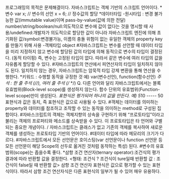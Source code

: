 프로그래밍의 목적은 문제해결이다. 
자바스크립트는 객체 기반의 스크립트 언어이다. 
*변수 
var x; // 변수의 선언
x = 6; // 정수값의 할당
*데이터타입
-원시타입 : 변경 불가능한 값(immutable value)이며 pass-by-value(값에 의한 전달)
number/string/boolean/null:의도적으로 변수에 값이 없다는 것을 명시할 때 사용/undefined:개발자가 의도적으로 할당한 값이 아니라 자바스크립트 엔진에 의해 초기화된 값/symbol:변경불가능, 이름의 충돌 위험이 없는 유일한 객체의 property key를 만들기 위해 사용
-객체타입
object 
#자바스크립트는 변수를 선언할 때 데이터 타입을 미리 지정하지 않고 변수에 할당된 값의 타입에 의해 동적으로 변수의 타입이 결정된다. (동적 타이핑) 즉, 변수는 고정된 타입이 없다. 따라서 같은 변수에 여러 타입의 값을 자유롭게 할당할 수 있다.
#자바스크립트의 연산에서 피연산자의 타입이 일치하지 않아도 된다. 일치하지 않는 경우, 자바스크립트는 암묵적 타입 강제 변환을 통해 연산을 수행한다. 
*키워드 : 수행할 동작을 규정한 것 
예) var(변수선언), function(함수선언)
*주석 : 한 줄 주석 (//), 여러 줄 주석 (/*    */)
Q. 다른 언어와 달리 자바스크립트에서는 블록 유효범위(Block-level scope)를 생성하지 않는다. 함수 단위의 유효범위(Function-level scope)만이 생성된다.
*표현식은 평가되어 하나의 값을 만든다. 예) 5*10 ----- 50 
표현식과 값은 동치, 즉 표현식은 값으로 사용될 수 있다. 
#객체는 데이터를 의미하는 property와 데이터를 참조하고 조작할 수 있는 동작을 의미하는 method로 구성된 집합이다.
#자바스크립트의 객체는 객체지향의 상속을 구현하기 위해 “프로토타입”이라고 불리는 객체의 프로퍼티와 메소드를 상속받을 수 있다. 이 프로토타입은 타 언어와 구별되는 중요한 개념이다. / 자바스크립트는 클래스가 없고 기존의 객체를 복사하여 새로운 객체를 생성하는 프로토타입 기반의 언어이다. 
#데이터 타입에 따라 메모리의 크기가 다르다. 
#자바스크립트에서 모든 선언문은 호이스팅(var 선언문이나 function 선언문 등 모든 선언문이 해당 Scope의 선두로 옮겨진 것처럼 동작하는 특성) 된다. 
#변수의 유효범위(scope)는 좁을수록 좋다.
*삼항 조건 연산자(ternary operator):조건식의 평가 결과에 따라 반환할 값을 결정한다.
<형태: 조건식 ? 조건식이 ture일때 반환할 값 : 조건식이 false일 때 반환할 값>
삼항 조건 연산자 표현식은 값으로 평가할 수 있는 표현식이다. 따라서 삼항 조건 연산자식은 다른 표현식의 일부가 될 수 있어 매우 유용하다.